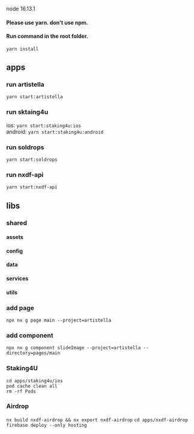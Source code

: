node 16.13.1

#### Please use yarn. don't use npm.
#### Run command in the root folder.
`yarn install`

## apps
### run artistella
`yarn start:artistella`

### run sktaing4u
ios: `yarn start:staking4u:ios`  
android: `yarn start:staking4u:android`

### run soldrops
`yarn start:soldrops`

### run nxdf-api
`yarn start:nxdf-api`


## libs

### shared
#### assets
#### config
#### data
#### services
#### utils


### add page
`npx nx g page main --project=artistella`
### add component
`npx nx g component slideImage --project=artistella --directory=pages/main`



### Staking4U
`cd apps/staking4u/ios`  
`pod cache clean all`  
`rm -rf Pods`

### Airdrop
`nx build nxdf-airdrop && nx export nxdf-airdrop`
`cd apps/nxdf-airdrop`
`firebase deploy --only hosting`
